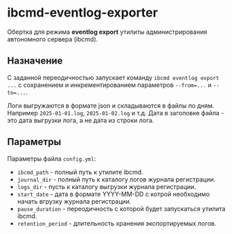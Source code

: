 # ibcmd-eventlog-exporter

Обертка для режима **eventlog export** утилиты администрирования автономного сервера (ibcmd).

## Назначение
С заданной переодичностью запускает команду `ibcmd eventlog export ...` с сохранением и инкрементированием параметров `--from=...` и `--to=...`. 

Логи выгружаются в формате json и складываются в файлы по дням. Например `2025-01-01.log`, `2025-01-02.log` и т.д. Дата в заголовке файла - это дата выгрузки лога, а не дата из строки лога.

## Параметры
Параметры файла `config.yml`:
- `ibcmd_path` - полный путь к утилите ibcmd.
- `journal_dir` - полный путь к каталогу логов журнала регистрации.
- `logs_dir` - пусть к каталогу выгрузки журнала регистрации.
- `start_date` - дата в формате YYYY-MM-DD с котрой необходимо начать вгрузку журнала регистрации.
- `pause_duration` - переодичность с которой будет запускаться утилита ibcmd.
- `retention_period` - длительность хранения экспортируемых логов.
